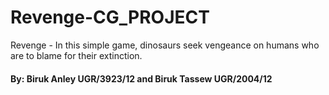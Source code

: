 # Revenge-CG_PROJECT
Revenge - In this simple game, dinosaurs seek vengeance on humans who are to blame for their extinction. 

#### By: Biruk Anley UGR/3923/12 and Biruk Tassew UGR/2004/12
